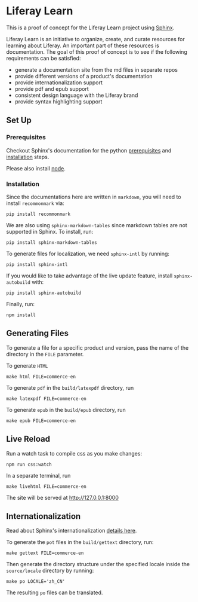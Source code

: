 # Liferay Learn

This is a proof of concept for the Liferay Learn project using [Sphinx](http://www.sphinx-doc.org/en/master/).

Liferay Learn is an initiative to organize, create, and curate resources for learning about Liferay. An important part of these resources is documentation. The goal of this proof of concept is to see if the following requirements can be satisfied:

-   generate a documentation site from the md files in separate repos
-   provide different versions of a product's documentation
-   provide internationalization support
-   provide pdf and epub support
-   consistent design language with the Liferay brand
-   provide syntax highlighting support

## Set Up

### Prerequisites

Checkout Sphinx's documentation for the python [prerequisites](http://www.sphinx-doc.org/en/master/intro.html#prerequisites) and [installation](http://www.sphinx-doc.org/en/master/usage/installation.html) steps.

Please also install [node](https://nodejs.org/en/).

### Installation

Since the documentations here are written in `markdown`, you will need to install `recommonmark` via:

```
pip install recommonmark
```

We are also using `sphinx-markdown-tables` since markdown tables are not supported in Sphinx. To install, run:

```
pip install sphinx-markdown-tables
```

To generate files for localization, we need `sphinx-intl` by running:

```
pip install sphinx-intl
```

If you would like to take advantage of the live update feature, install `sphinx-autobuild` with:

```
pip install sphinx-autobuild
```

Finally, run:

```
npm install
```

## Generating Files

To generate a file for a specific product and version, pass the name of the directory in the `FILE` parameter.

To generate `HTML` 

```
make html FILE=commerce-en
```
To generate `pdf` in the `build/latexpdf` directory, run

```
make latexpdf FILE=commerce-en
```

To generate `epub` in the `build/epub` directory, run

```
make epub FILE=commerce-en
```

## Live Reload

Run a watch task to compile css as you make changes:

```
npm run css:watch
```

In a separate terminal, run

```
make livehtml FILE=commerce-en
```

The site will be served at http://127.0.0.1:8000

## Internationalization

Read about Sphinx's internationalization [details here](http://www.sphinx-doc.org/en/master/usage/advanced/intl.html).

To generate the `pot` files in the `build/gettext` directory, run:

```
make gettext FILE=commerce-en
```

Then generate the directory structure under the specified locale inside the `source/locale` directory by running:

```
make po LOCALE='zh_CN'
```

The resulting `po` files can be translated.